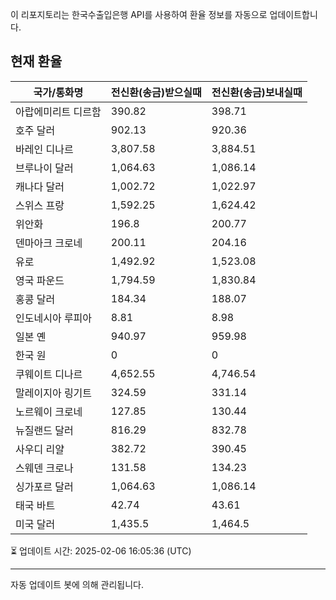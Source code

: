 
이 리포지토리는 한국수출입은행 API를 사용하여 환율 정보를 자동으로 업데이트합니다.

## 현재 환율

| 국가/통화명 | 전신환(송금)받으실때 | 전신환(송금)보내실때 |
|------------|------------------|------------------|
| 아랍에미리트 디르함 | 390.82 | 398.71 |
| 호주 달러 | 902.13 | 920.36 |
| 바레인 디나르 | 3,807.58 | 3,884.51 |
| 브루나이 달러 | 1,064.63 | 1,086.14 |
| 캐나다 달러 | 1,002.72 | 1,022.97 |
| 스위스 프랑 | 1,592.25 | 1,624.42 |
| 위안화 | 196.8 | 200.77 |
| 덴마아크 크로네 | 200.11 | 204.16 |
| 유로 | 1,492.92 | 1,523.08 |
| 영국 파운드 | 1,794.59 | 1,830.84 |
| 홍콩 달러 | 184.34 | 188.07 |
| 인도네시아 루피아 | 8.81 | 8.98 |
| 일본 옌 | 940.97 | 959.98 |
| 한국 원 | 0 | 0 |
| 쿠웨이트 디나르 | 4,652.55 | 4,746.54 |
| 말레이지아 링기트 | 324.59 | 331.14 |
| 노르웨이 크로네 | 127.85 | 130.44 |
| 뉴질랜드 달러 | 816.29 | 832.78 |
| 사우디 리얄 | 382.72 | 390.45 |
| 스웨덴 크로나 | 131.58 | 134.23 |
| 싱가포르 달러 | 1,064.63 | 1,086.14 |
| 태국 바트 | 42.74 | 43.61 |
| 미국 달러 | 1,435.5 | 1,464.5 |

⏳ 업데이트 시간: 2025-02-06 16:05:36 (UTC)

---
자동 업데이트 봇에 의해 관리됩니다.
